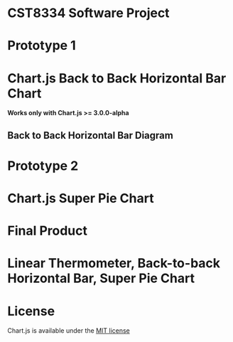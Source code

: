 # CST8334 Software Project
# Prototype 1

# Chart.js Back to Back Horizontal Bar Chart

**Works only with Chart.js >= 3.0.0-alpha**


## Back to Back Horizontal Bar Diagram



# Prototype 2

# Chart.js Super Pie Chart

# Final Product 
# Linear Thermometer, Back-to-back Horizontal Bar, Super Pie Chart

# License
Chart.js is available under the [MIT license](https://opensource.org/licenses/MIT)
